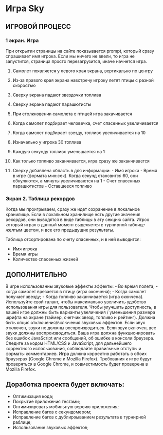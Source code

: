 # Игра Sky

## ИГРОВОЙ ПРОЦЕСС

### 1 экран. Игра

При открытии страницы на сайте показывается prompt, который сразу спрашивает имя игрока. Если мы ничего не ввели, то игра не запустится, страница просто перезагрузится, иначе начнется игра.

1.  Самолет появляется у левого края экрана, вертикально по центру
2.  Из-за правого края экрана навстречу игроку летят птицы с разной скоростью
3.  Сверху экрана падают звездочки топлива
4.  Сверху экрана падают парашютисты
5.  При столкновении самолета с птицей игра закачивается
6.  Когда самолет подбирает человечка, счет спасенных увеличивается
7.  Когда самолет подбирает звезду, топливо увеличивается на 10
8.  Изначально у игрока 30 топлива
9.  Каждую секунду топливо уменьшается на 1
10. Как только топливо заканчивается, игра сразу же заканчивается

11. Сверху добавлена область в для информации: - Имя игрока - Время в игре (формата мин:сек). Когда секунд становится 60, они обнуляются, а минуты увеличиваются на 1 - Счет спасенных парашютистов - Оставшееся топливо

### Экран 2. Таблица рекордов

Когда мы проигрываем, сразу же идет сохранение в локальное хранилище. Если в локальном хранилище есть другие значения рекордов, они выводятся в виде таблицы в эту секцию сайта.
Игрок который играл в данный момент выделяется в турнирной таблице желтым цветом, и все его предыдущие результаты.

Таблица отсортирована по счету спасенных, и в ней выводится:

- Имя игрока
- Время игры
- Количество спасенных жизней

## ДОПОЛНИТЕЛЬНО

В игре использованны звуковые эффекты эффекты: - Во время полета; - когда самолет врезается в птицу (игра окончена); - Когда самолет получает звезду; - Когда топливо заканчивается (игра окончена).
Используйте свой талант, чтобы максимально увеличить удобство использования игры для пользователя.
Чтобы улучшить доступность, в вашей игре должны быть варианты увеличения / уменьшения размера шрифта на экране (таймер, счетчик звезд, топливо и рейтинг).
Должна быть опция отключения/включения звуковых эффектов. Если звук отключен, звуки не должны воспроизводиться. Если звук включен, все звуки должны воспроизводиться.
Ваша игра должна функционировать без ошибок JavaScript или сообщений, об ошибке в консоли браузера.
Следите за кодом HTML/CSS и JavaScript, для дальнейшего корректного использования, соблюдайте правильные отступы и форматы комментариев.
Игра должна корректно работать в обоих браузерах (Google Chrome и Mozilla Firefox). Требования к игре будут проверяться в Google Chrome, и совместимость будет проверена в Mozilla Firefox.

## Доработка проекта будет включать:

- Оптимизация кода;
- Покрытие приложения тестами;
- Оптимизировать мобильную версию приложения;
- Исправление багов с секундомером;
- Исправление багов с дублироыванием результата в турнирной раблице;
- Использование звуковых эффектов;
